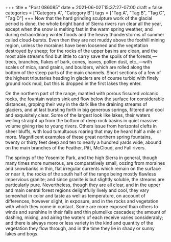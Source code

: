 +++
title = "Post 086085"
date = 2021-06-02T15:37:27-07:00
draft = false
categories = ["Category A", "Category B"]
tags = ["Tag A", "Tag B", "Tag C", "Tag D"]
+++
Now that the hard grinding sculpture work of the glacial period is done, the whole bright band of Sierra rivers run clear all the year, except when the snow is melting fast in the warm spring weather, and during extraordinary winter floods and the heavy thunderstorms of summer called cloud-bursts. Even then they are not muddy above the foothill mining region, unless the moraines have been loosened and the vegetation destroyed by sheep; for the rocks of the upper basins are clean, and the most able streams find but little to carry save the spoils of the forests,—trees, branches, flakes of bark, cones, leaves, pollen dust, etc.,—with scales of mica, sand grains, and boulders, which are rolled along the bottom of the steep parts of the main channels. Short sections of a few of the highest tributaries heading in glaciers are of course turbid with finely ground rock mud, but this is dropped in the first lakes they enter.

On the northern part of the range, mantled with porous fissured volcanic rocks, the fountain waters sink and flow below the surface for considerable distances, groping their way in the dark like the draining streams of glaciers, and at last bursting forth in big generous springs, filtered and cool and exquisitely clear. Some of the largest look like lakes, their waters welling straight up from the bottom of deep rock basins in quiet massive volume giving rise to young rivers. Others issue from horizontal clefts in sheer bluffs, with loud tumultuous roaring that may be heard half a mile or more. Magnificent examples of these great northern spring fountains, twenty or thirty feet deep and ten to nearly a hundred yards wide, abound on the main branches of the Feather, Pitt, McCloud, and Fall rivers.

The springs of the Yosemite Park, and the high Sierra in general, though many times more numerous, are comparatively small, oozing from moraines and snowbanks in thin, flat irregular currents which remain on the surface or near it, the rocks of the south half of the range being mostly flawless impervious granite; and since granite is but slightly soluble, the streams are particularly pure. Nevertheless, though they are all clear, and in the upper and main central forest regions delightfully lively and cool, they vary somewhat in color and taste as well as temperature, on account of differences, however slight, in exposure, and in the rocks and vegetation with which they come in contact. Some are more exposed than others to winds and sunshine in their falls and thin plumelike cascades; the amount of dashing, mixing, and airing the waters of each receive varies considerably; and there is always more or less variety in the kind and quantity of the vegetation they flow through, and in the time they lie in shady or sunny lakes and bogs.
